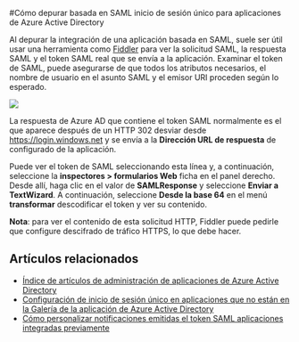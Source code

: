 <properties 
    pageTitle="Cómo depurar basada en SAML inicio de sesión único para aplicaciones de Azure Active Directory | Microsoft Azure" 
    description="Obtenga información sobre cómo depurar basada en SAML inicio de sesión único para aplicaciones de Azure Active Directory " 
    services="active-directory" 
    authors="asmalser-msft"  
    documentationCenter="na" manager="femila"/>
<tags 
    ms.service="active-directory" 
    ms.devlang="na" 
    ms.topic="article" 
    ms.tgt_pltfrm="na" 
    ms.workload="identity" 
    ms.date="02/09/2016" 
    ms.author="asmalser" />

#<a name="how-to-debug-saml-based-single-sign-on-to-applications-in-azure-active-directory"></a>Cómo depurar basada en SAML inicio de sesión único para aplicaciones de Azure Active Directory

Al depurar la integración de una aplicación basada en SAML, suele ser útil usar una herramienta como [Fiddler](http://www.telerik.com/fiddler) para ver la solicitud SAML, la respuesta SAML y el token SAML real que se envía a la aplicación. Examinar el token de SAML, puede asegurarse de que todos los atributos necesarios, el nombre de usuario en el asunto SAML y el emisor URI proceden según lo esperado.

![][1]

La respuesta de Azure AD que contiene el token SAML normalmente es el que aparece después de un HTTP 302 desviar desde https://login.windows.net y se envía a la **Dirección URL de respuesta** de configurado de la aplicación. 
 
Puede ver el token de SAML seleccionando esta línea y, a continuación, seleccione la **inspectores > formularios Web** ficha en el panel derecho. Desde allí, haga clic en el valor de **SAMLResponse** y seleccione **Enviar a TextWizard**. A continuación, seleccione **Desde la base 64** en el menú **transformar** descodificar el token y ver su contenido.
 
**Nota**: para ver el contenido de esta solicitud HTTP, Fiddler puede pedirle que configure descifrado de tráfico HTTPS, lo que debe hacer.

## <a name="related-articles"></a>Artículos relacionados

- [Índice de artículos de administración de aplicaciones de Azure Active Directory](active-directory-apps-index.md)
- [Configuración de inicio de sesión único en aplicaciones que no están en la Galería de la aplicación de Azure Active Directory](active-directory-saas-custom-apps.md)
- [Cómo personalizar notificaciones emitidas el token SAML aplicaciones integradas previamente](active-directory-saml-claims-customization.md)

<!--Image references-->
[1]: ./media/active-directory-saml-debugging/fiddler.png
